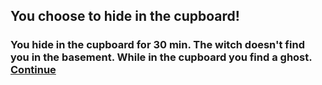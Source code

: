 ## You choose to hide in the cupboard!
### You hide in the cupboard for 30 min. The witch doesn't find you in the basement. While in the cupboard you find a ghost. [Continue](escape.md)